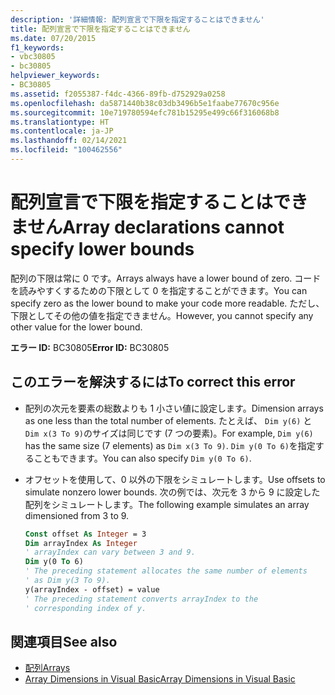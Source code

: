 ```yaml
---
description: '詳細情報: 配列宣言で下限を指定することはできません'
title: 配列宣言で下限を指定することはできません
ms.date: 07/20/2015
f1_keywords:
- vbc30805
- bc30805
helpviewer_keywords:
- BC30805
ms.assetid: f2055387-f4dc-4366-89fb-d752929a0258
ms.openlocfilehash: da5871440b38c03db3496b5e1faabe77670c956e
ms.sourcegitcommit: 10e719780594efc781b15295e499c66f316068b8
ms.translationtype: HT
ms.contentlocale: ja-JP
ms.lasthandoff: 02/14/2021
ms.locfileid: "100462556"
---
```

# <a name="array-declarations-cannot-specify-lower-bounds"></a><span data-ttu-id="eef1a-103">配列宣言で下限を指定することはできません</span><span class="sxs-lookup"><span data-stu-id="eef1a-103">Array declarations cannot specify lower bounds</span></span>

<span data-ttu-id="eef1a-104">配列の下限は常に 0 です。</span><span class="sxs-lookup"><span data-stu-id="eef1a-104">Arrays always have a lower bound of zero.</span></span> <span data-ttu-id="eef1a-105">コードを読みやすくするための下限として 0 を指定することができます。</span><span class="sxs-lookup"><span data-stu-id="eef1a-105">You can specify zero as the lower bound to make your code more readable.</span></span> <span data-ttu-id="eef1a-106">ただし、下限としてその他の値を指定できません。</span><span class="sxs-lookup"><span data-stu-id="eef1a-106">However, you cannot specify any other value for the lower bound.</span></span>

<span data-ttu-id="eef1a-107">**エラー ID:** BC30805</span><span class="sxs-lookup"><span data-stu-id="eef1a-107">**Error ID:** BC30805</span></span>

## <a name="to-correct-this-error"></a><span data-ttu-id="eef1a-108">このエラーを解決するには</span><span class="sxs-lookup"><span data-stu-id="eef1a-108">To correct this error</span></span>

- <span data-ttu-id="eef1a-109">配列の次元を要素の総数よりも 1 小さい値に設定します。</span><span class="sxs-lookup"><span data-stu-id="eef1a-109">Dimension arrays as one less than the total number of elements.</span></span> <span data-ttu-id="eef1a-110">たとえば、 `Dim y(6)` と `Dim x(3 To 9)`のサイズは同じです (7 つの要素)。</span><span class="sxs-lookup"><span data-stu-id="eef1a-110">For example, `Dim y(6)` has the same size (7 elements) as `Dim x(3 To 9)`.</span></span> <span data-ttu-id="eef1a-111">`Dim y(0 To 6)`を指定することもできます。</span><span class="sxs-lookup"><span data-stu-id="eef1a-111">You can also specify `Dim y(0 To 6)`.</span></span>

- <span data-ttu-id="eef1a-112">オフセットを使用して、0 以外の下限をシミュレートします。</span><span class="sxs-lookup"><span data-stu-id="eef1a-112">Use offsets to simulate nonzero lower bounds.</span></span> <span data-ttu-id="eef1a-113">次の例では、次元を 3 から 9 に設定した配列をシミュレートします。</span><span class="sxs-lookup"><span data-stu-id="eef1a-113">The following example simulates an array dimensioned from 3 to 9.</span></span>

  ```vb
  Const offset As Integer = 3
  Dim arrayIndex As Integer
  ' arrayIndex can vary between 3 and 9.
  Dim y(0 To 6)
  ' The preceding statement allocates the same number of elements
  ' as Dim y(3 To 9).
  y(arrayIndex - offset) = value
  ' The preceding statement converts arrayIndex to the
  ' corresponding index of y.
  ```

## <a name="see-also"></a><span data-ttu-id="eef1a-114">関連項目</span><span class="sxs-lookup"><span data-stu-id="eef1a-114">See also</span></span>

- [<span data-ttu-id="eef1a-115">配列</span><span class="sxs-lookup"><span data-stu-id="eef1a-115">Arrays</span></span>](../programming-guide/language-features/arrays/index.md)
- [<span data-ttu-id="eef1a-116">Array Dimensions in Visual Basic</span><span class="sxs-lookup"><span data-stu-id="eef1a-116">Array Dimensions in Visual Basic</span></span>](../programming-guide/language-features/arrays/array-dimensions.md)
